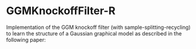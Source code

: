 # GGMKnockoffFilter-R
Implementation of the GGM knockoff filter (with sample-splitting-recycling) to learn the structure of a Gaussian graphical model as described in the following paper:
